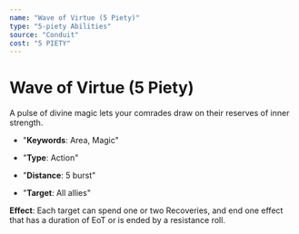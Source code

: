 ```yaml
---
name: "Wave of Virtue (5 Piety)"
type: "5-piety Abilities"
source: "Conduit"
cost: "5 PIETY"
---
```


# Wave of Virtue (5 Piety)

A pulse of divine magic lets your comrades draw on their reserves of inner strength.


- "**Keywords**: Area, Magic"

- "**Type**: Action"

- "**Distance**: 5 burst"

- "**Target**: All allies"

**Effect**: Each target can spend one or two Recoveries, and end one effect that has a duration of EoT or is ended by a resistance roll.
